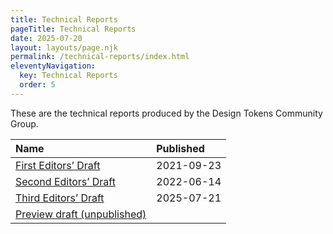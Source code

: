 ```yaml
---
title: Technical Reports
pageTitle: Technical Reports
date: 2025-07-20
layout: layouts/page.njk
permalink: /technical-reports/index.html
eleventyNavigation:
  key: Technical Reports
  order: 5
---
```


These are the technical reports produced by the Design Tokens Community Group.

| Name                                               | Published  |
| :------------------------------------------------- | :--------- |
| [First Editors’ Draft](/TR/first-editors-draft/)   | 2021-09-23 |
| [Second Editors’ Draft](/TR/second-editors-draft/) | 2022-06-14 |
| [Third Editors’ Draft](/TR/third-editors-draft/)   | 2025-07-21 |
| [Preview draft (unpublished)](/TR/drafts/)         |            |
